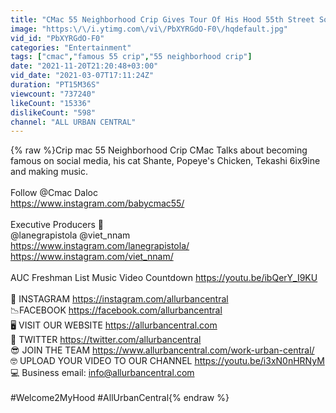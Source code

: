 ```yaml
---
title: "CMac 55 Neighborhood Crip Gives Tour Of His Hood 55th Street South Central LA"
image: "https:\/\/i.ytimg.com\/vi\/PbXYRGdO-F0\/hqdefault.jpg"
vid_id: "PbXYRGdO-F0"
categories: "Entertainment"
tags: ["cmac","famous 55 crip","55 neighborhood crip"]
date: "2021-11-20T21:20:48+03:00"
vid_date: "2021-03-07T17:11:24Z"
duration: "PT15M36S"
viewcount: "737240"
likeCount: "15336"
dislikeCount: "598"
channel: "ALL URBAN CENTRAL"
---
```

{% raw %}Crip mac 55 Neighborhood Crip CMac Talks about becoming famous on social media, his cat Shante, Popeye's Chicken, Tekashi 6ix9ine and making music.<br /><br />Follow @Cmac Daloc <br /><a rel="nofollow" target="blank" href="https://www.instagram.com/babycmac55/">https://www.instagram.com/babycmac55/</a><br /><br />Executive Producers 🎥 <br />@lanegrapistola @viet_nnam<br /><a rel="nofollow" target="blank" href="https://www.instagram.com/lanegrapistola/">https://www.instagram.com/lanegrapistola/</a><br /><a rel="nofollow" target="blank" href="https://www.instagram.com/viet_nnam/">https://www.instagram.com/viet_nnam/</a><br /><br />AUC Freshman List Music Video Countdown <a rel="nofollow" target="blank" href="https://youtu.be/ibQerY_I9KU">https://youtu.be/ibQerY_I9KU</a><br /><br />📸 INSTAGRAM <a rel="nofollow" target="blank" href="https://instagram.com/allurbancentral">https://instagram.com/allurbancentral</a><br />📉FACEBOOK <a rel="nofollow" target="blank" href="https://facebook.com/allurbancentral">https://facebook.com/allurbancentral</a><br />🖥 VISIT OUR WEBSITE <a rel="nofollow" target="blank" href="https://allurbancentral.com">https://allurbancentral.com</a> <br />💬 TWITTER <a rel="nofollow" target="blank" href="https://twitter.com/allurbancentral">https://twitter.com/allurbancentral</a><br />😎 JOIN THE TEAM  <a rel="nofollow" target="blank" href="https://www.allurbancentral.com/work-urban-central/">https://www.allurbancentral.com/work-urban-central/</a><br />🤓 UPLOAD YOUR VIDEO TO OUR CHANNEL <a rel="nofollow" target="blank" href="https://youtu.be/i3xN0nHRNyM">https://youtu.be/i3xN0nHRNyM</a><br />💻 Business email: info@allurbancentral.com <br /><br />#Welcome2MyHood #AllUrbanCentral{% endraw %}
